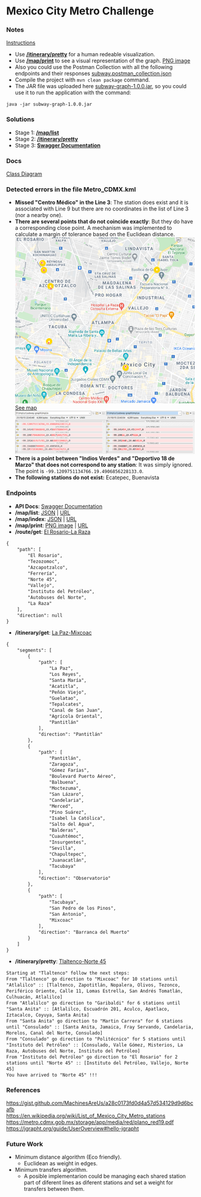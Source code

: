 # Mexico City Metro Challenge

### Notes
[Instructions](_release/Mexico_City_Metro_Challenge.md)  

- Use [**/itinerary/pretty**](http://localhost:8080/subway/api/v1/itinerary/pretty?start=Iztapalapa&end=La%20Raza) for a human redeable visualization.  
- Use [**/map/print**](http://localhost:8080/subway/api/v1/map/print) to see a visual representation of the graph. [PNG image](_release/metro_graph.png)  
- Also you could use the Postman Collection with all the following endpoints and their responses [subway.postman_collection.json](_release/subway.postman_collection.json)  
- Compile the project with `mvn clean package` command.  
- The JAR file was uploaded here [subway-graph-1.0.0.jar](https://drive.google.com/file/d/1G-nEPkjRkLZbB_-zb5sWPLSYDD7eLQGT/view?usp=sharing), so you could use it to run the application with the command:  
```
java -jar subway-graph-1.0.0.jar
```

### Solutions
- Stage 1: [**/map/list**](http://localhost:8080/subway/api/v1/map/list)
- Stage 2: [**/itinerary/pretty**](http://localhost:8080/subway/api/v1/itinerary/pretty?start=Iztapalapa&end=La%20Raza)
- Stage 3: [**Swagger Documentation**](http://localhost:8080/subway/api/v1/swagger-ui.html#/main-controller)

### Docs
[Class Diagram](https://gitlab.bunsan.io/angel.garcia/subway-graph/-/blob/master/_release/SubwayGraphClassDiagram.png)

### Detected errors in the file Metro_CDMX.kml
- **Missed "Centro Médico" in the Line 3**: The station does exist and it is associated with Line 9 but there are no coordinates in the list of Line 3 (nor a nearby one).
- **There are several points that do not coincide exactly**: But they do have a corresponding close point. A mechanism was implemented to calculate a margin of tolerance based on the Euclidean distance.
![alt text](_release/ImpreciseStations-Map.png "Map")  
[See map](https://www.google.com/maps/d/u/0/edit?mid=1lZmHGontCqxqGFpb6p1KxlZKCUCFXCGO&usp=sharing)  
![alt text](_release/ImpreciseStations-Report.png "Report")  
- **There is a point between "Indios Verdes" and "Deportivo 18 de Marzo" that does not correspond to any station**: It was simply ignored. The point is `-99.1209751134766.19.4906856228133.0`.
- **The following stations do not exist:** Ecatepec, Buenavista

### Endpoints
- **API Docs**: [Swagger Documentation](http://localhost:8080/subway/api/v1/swagger-ui.html#/main-controller) 
- **/map/list**: [JSON](_release/map_list.json) | [URL](http://localhost:8080/subway/api/v1/map/list)
- **/map/index**: [JSON](_release/map_index.json) | [URL](http://localhost:8080/subway/api/v1/map/index)
- **/map/print**: [PNG image](_release/metro_graph.png) | [URL](http://localhost:8080/subway/api/v1/map/print)
- **/route/get**: [El Rosario-La Raza](http://localhost:8080/subway/api/v1/route/get?start=El%20Rosario&end=Pantitlán)  
```
{
    "path": [
        "El Rosario",
        "Tezozomoc",
        "Azcapotzalco",
        "Ferrería",
        "Norte 45",
        "Vallejo",
        "Instituto del Petróleo",
        "Autobuses del Norte",
        "La Raza"
    ],
    "direction": null
} 
```
- **/itinerary/get**: [La Paz-Mixcoac](http://localhost:8080/subway/api/v1/itinerary/get?start=La%20Paz&end=Mixcoac)  
```
{
    "segments": [
        {
            "path": [
                "La Paz",
                "Los Reyes",
                "Santa María",
                "Acatitla",
                "Peñón Viejo",
                "Guelatao",
                "Tepalcates",
                "Canal de San Juan",
                "Agrícola Oriental",
                "Pantitlán"
            ],
            "direction": "Pantitlán"
        },
        {
            "path": [
                "Pantitlán",
                "Zaragoza",
                "Gómez Farías",
                "Boulevard Puerto Aéreo",
                "Balbuena",
                "Moctezuma",
                "San Lázaro",
                "Candelaria",
                "Merced",
                "Pino Suárez",
                "Isabel la Católica",
                "Salto del Agua",
                "Balderas",
                "Cuauhtémoc",
                "Insurgentes",
                "Sevilla",
                "Chapultepec",
                "Juanacatlán",
                "Tacubaya"
            ],
            "direction": "Observatorio"
        },
        {
            "path": [
                "Tacubaya",
                "San Pedro de los Pinos",
                "San Antonio",
                "Mixcoac"
            ],
            "direction": "Barranca del Muerto"
        }
    ]
} 
```
- **/itinerary/pretty**: [Tlaltenco-Norte 45](http://localhost:8080/subway/api/v1/itinerary/pretty?start=Tlaltenco&end=Norte%2045)  
```
Starting at "Tlaltenco" follow the next steps:
From "Tlaltenco" go direction to "Mixcoac" for 10 stations until "Atlalilco" :: [Tlaltenco, Zapotitlán, Nopalera, Olivos, Tezonco, Periférico Oriente, Calle 11, Lomas Estrella, San Andrés Tomatlán, Culhuacán, Atlalilco]
From "Atlalilco" go direction to "Garibaldi" for 6 stations until "Santa Anita" :: [Atlalilco, Escuadrón 201, Aculco, Apatlaco, Iztacalco, Coyuya, Santa Anita]
From "Santa Anita" go direction to "Martin Carrera" for 6 stations until "Consulado" :: [Santa Anita, Jamaica, Fray Servando, Candelaria, Morelos, Canal del Norte, Consulado]
From "Consulado" go direction to "Politécnico" for 5 stations until "Instituto del Petróleo" :: [Consulado, Valle Gómez, Misterios, La Raza, Autobuses del Norte, Instituto del Petróleo]
From "Instituto del Petróleo" go direction to "El Rosario" for 2 stations until "Norte 45" :: [Instituto del Petróleo, Vallejo, Norte 45]
You have arrived to "Norte 45" !!!
```

### References
https://gist.github.com/MachinesAreUs/a28c0173fd0d4a57d534129d9d6bcafb  
https://en.wikipedia.org/wiki/List_of_Mexico_City_Metro_stations  
https://metro.cdmx.gob.mx/storage/app/media/red/plano_red19.pdf  
https://jgrapht.org/guide/UserOverview#hello-jgrapht  

### Future Work
- Minimum distance algorithm (Eco friendly).
	- Euclidean as weight in edges.
- Minimum transfers algorithm.
	- A posible implementarion could be managing each shared station part of diferent lines as diferent stations and set a weight for transfers between them.